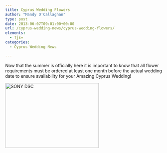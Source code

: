```yaml
---
title: Cyprus Wedding Flowers
author: "Mandy O'Callaghan"
type: post
date: 2013-06-07T09:01:00+00:00
url: /cyprus-wedding-news/cyprus-wedding-flowers/
elements:
  - Tjs=
categories:
  - Cyprus Wedding News

---
```

Now that the summer is officially here it is important to know that all flower requirements must be ordered at least one month before the actual wedding date to ensure availability for your Amazing Cyprus Wedding!

[<img class="alignleft size-medium wp-image-813" alt="SONY DSC" src="http://www.amazingcyprusweddings.com/wp-content/uploads/2013/06/Flute-Lillies-300x208.jpg" width="300" height="208" srcset="https://www.amazingcyprusweddings.com/wp-content/uploads/2013/06/Flute-Lillies-300x208.jpg 300w, https://www.amazingcyprusweddings.com/wp-content/uploads/2013/06/Flute-Lillies-416x290.jpg 416w, https://www.amazingcyprusweddings.com/wp-content/uploads/2013/06/Flute-Lillies-287x200.jpg 287w, https://www.amazingcyprusweddings.com/wp-content/uploads/2013/06/Flute-Lillies-211x147.jpg 211w, https://www.amazingcyprusweddings.com/wp-content/uploads/2013/06/Flute-Lillies.jpg 480w" sizes="(max-width: 300px) 100vw, 300px" />][1]

 [1]: http://www.amazingcyprusweddings.com/wp-content/uploads/2013/06/Flute-Lillies.jpg